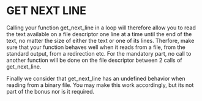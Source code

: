 # GET NEXT LINE
Calling your function get_next_line in a loop will therefore allow you to read the text available on a file descriptor one line at a time until the end of the text, no matter the size of either the text or one of its lines. Therfore, make sure that your function behaves well when it reads from a file, from the standard output, from a redirection etc. For the mandatory part, no call to another function will be done on the file descriptor between 2 calls of get_next_line.

Finally we consider that get_next_line has an undefined behavior when reading from a binary file. You may make this work accordingly, but its not part of the bonus nor is it required.

